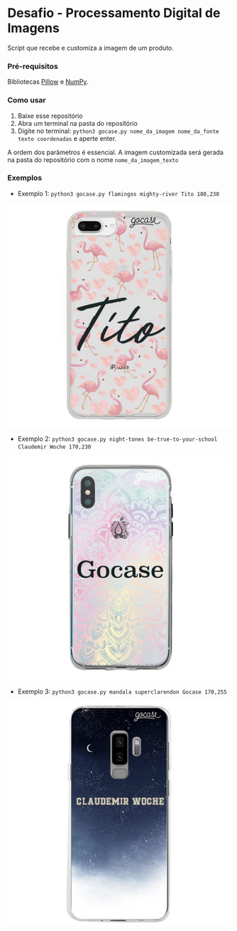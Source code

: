 # Desafio - Processamento Digital de Imagens

Script que recebe e customiza a imagem de um produto.

### Pré-requisitos

Bibliotecas [Pillow](https://pillow.readthedocs.io/en/stable/ "Pillow docs") e [NumPy](https://numpy.org/ "Numpy Homepage").

### Como usar

1. Baixe esse repositório
2. Abra um terminal na pasta do repositório
3. Digite no terminal: `python3 gocase.py nome_da_imagem nome_da_fonte texto coordenadas` e aperte enter.

A ordem dos parâmetros é essencial.
A imagem customizada será gerada na pasta do repositório com o nome `nome_da_imagem_texto`

### Exemplos

* Exemplo 1: `python3 gocase.py flamingos mighty-river Tito 180,230`

![alt text](Exemplos/flamingos_Tito.jpg "Exemplo 1")

* Exemplo 2: `python3 gocase.py night-tones be-true-to-your-school Claudemir Woche 170,230` 

![alt text](Exemplos/mandala_Gocase.jpg "Exemplo 2")

* Exemplo 3: `python3 gocase.py mandala superclarendon Gocase 170,255`

![alt text](Exemplos/night-tones_Claudemir_Woche.jpg "Exemplo 3")
